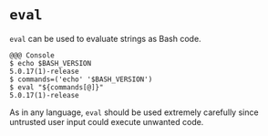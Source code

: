 <!SLIDE>
# `eval`

`eval` can be used to evaluate strings as Bash code.

    @@@ Console
    $ echo $BASH_VERSION
    5.0.17(1)-release
    $ commands=('echo' '$BASH_VERSION')
    $ eval "${commands[@]}"
    5.0.17(1)-release

As in any language, `eval` should be used extremely carefully since untrusted user input could execute unwanted code.
